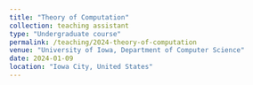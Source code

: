 ```yaml
---
title: "Theory of Computation"
collection: teaching assistant
type: "Undergraduate course"
permalink: /teaching/2024-theory-of-computation
venue: "University of Iowa, Department of Computer Science"
date: 2024-01-09
location: "Iowa City, United States"
---
```



